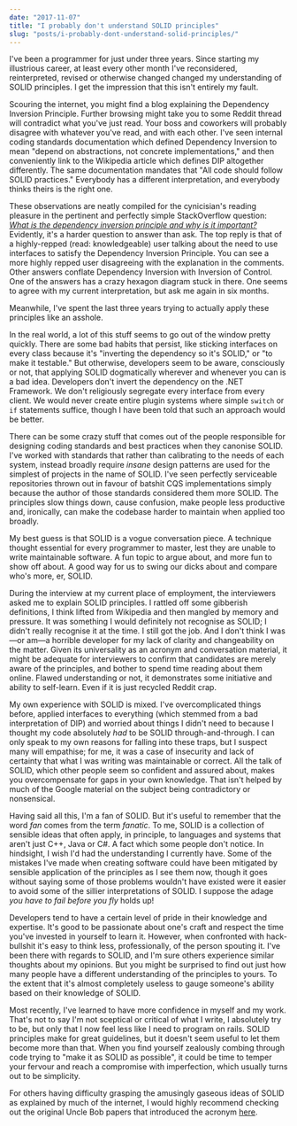 ```yaml
---
date: "2017-11-07"
title: "I probably don't understand SOLID principles"
slug: "posts/i-probably-dont-understand-solid-principles/"
---
```

I've been a programmer for just under three years. Since starting my illustrious career, at least every other month
I've reconsidered, reinterpreted, revised or otherwise changed changed my understanding of SOLID principles. I get the impression that this isn't entirely my fault.

Scouring the internet, you might find a blog explaining the Dependency Inversion Principle. Further browsing might take you to some
Reddit thread will contradict what you've just read. Your boss and coworkers will probably disagree with whatever you've read, and with each other.
I've seen internal coding standards documentation which defined Dependency Inversion to mean "depend on abstractions,
not concrete implementations," and then conveniently link to the Wikipedia article which defines DIP altogether
differently. The same documentation mandates that "All code should follow SOLID practices." Everybody has a different interpretation, and
everybody thinks theirs is the right one.

These observations are neatly compiled for the cynicisian's reading pleasure in the pertinent and perfectly simple StackOverflow question:
[_What is the dependency inversion principle and why is it important?_](https://stackoverflow.com/questions/62539/what-is-the-dependency-inversion-principle-and-why-is-it-important)
Evidently, it's a harder question to answer than ask. The top reply is that of a highly-repped (read: knowledgeable)
user talking about the need to use interfaces to satisfy the Dependency Inversion Principle. You can see a more highly repped user
disagreeing with the explanation in the comments. Other answers conflate Dependency Inversion with Inversion of Control.
One of the answers has a crazy hexagon diagram stuck in there. One seems to agree with my current interpretation, but ask me again in six months.

Meanwhile, I've spent the last three years trying to actually apply these principles like an asshole.

In the real world, a lot of this stuff seems to go out of the window pretty quickly. There are some bad habits that persist, like sticking interfaces
on every class because it's "inverting the dependency so it's SOLID," or "to make it testable." But otherwise, developers
seem to be aware, consciously or not, that applying SOLID dogmatically wherever and whenever you can is a bad idea.
Developers don't invert the dependency on the .NET Framework. We don't religiously segregate every interface from every client.
We would never create entire plugin systems where simple `switch` or `if` statements suffice, though I have been told
that such an approach would be better.

There can be some crazy stuff that comes out of the people responsible for designing coding standards and best practices
when they canonise SOLID. I've worked with standards that rather than calibrating to the needs of each system,
instead broadly require _insane_ design patterns are used for the simplest of projects in the name of SOLID. I've seen perfectly serviceable
repositories thrown out in favour of batshit CQS implementations simply because the author of those standards considered
them more SOLID. The principles slow things down, cause confusion, make people less productive and, ironically, can make the codebase
harder to maintain when applied too broadly.

My best guess is that SOLID is a vogue conversation piece. A technique thought essential for every programmer to master,
lest they are unable to write maintainable software. A fun topic to argue about, and more fun to show off about.
A good way for us to swing our dicks about and compare who's more, er, SOLID.

During the interview at my current place of employment, the interviewers asked me to explain SOLID principles.
I rattled off some gibberish definitions, I think lifted from Wikipedia and then mangled by memory and pressure.
It was something I would definitely not recognise as SOLID; I didn't really recognise it at the time. I still got the job. And I don't think I was—or am—a horrible
developer for my lack of clarity and changeability on the matter. Given its universality as an acronym and conversation material,
it might be adequate for interviewers to confirm that candidates are merely aware of the principles, and bother to spend time reading about them online. Flawed understanding or
not, it demonstrates some initiative and ability to self-learn. Even if it is just recycled Reddit crap.

My own experience with SOLID is mixed. I've overcomplicated things before, applied interfaces to everything
(which stemmed from a bad interpretation of DIP) and worried about things I didn't need to because
I thought my code absolutely _had_ to be SOLID through-and-through. I can only speak to my own reasons for falling into
these traps, but I suspect many will empathise; for me, it was a case of insecurity and lack of certainty that what I
was writing was maintainable or correct. All the talk of SOLID, which other people seem so confident and assured about, makes
you overcompensate for gaps in your own knowledge. That isn't helped by much of the Google material on the subject
being contradictory or nonsensical.

Having said all this, I'm a fan of SOLID. But it's useful to remember that the word _fan_ comes from the term _fanatic_.
To me, SOLID is a collection of sensible ideas that often apply, in principle, to languages and systems that aren't
just C++, Java or C#. A fact which some people don't notice. In hindsight, I wish I'd had the understanding I currently have.
Some of the mistakes I've made when creating software could have been mitigated by sensible
application of the principles as I see them now, though it goes without saying some of those problems wouldn't have existed were it easier
to avoid some of the sillier interpretations of SOLID. I suppose the adage _you have to fail before you fly_ holds up!

Developers tend to have a certain level of pride in their knowledge and expertise. It's good to be passionate about one's craft
and respect the time you've invested in yourself to learn it. However, when confronted with
hack-bullshit it's easy to think less, professionally, of the person spouting it. I've been there with regards to SOLID,
and I'm sure others experience similar thoughts about my opinions. But you might be surprised to find out just how many people have a different understanding
of the principles to yours. To the extent that it's almost completely useless to gauge someone's ability based on their
knowledge of SOLID.

Most recently, I've learned to have more confidence in myself and my work. That's not to say I'm not sceptical or
critical of what I write, I absolutely try to be, but only that I now feel less like I need to program on rails. SOLID principles make for great guidelines,
but it doesn't seem useful to let them become more than that. When you find yourself zealously combing through code
trying to "make it as SOLID as possible", it could be time to temper your fervour and reach a compromise with imperfection,
which usually turns out to be simplicity.

For others having difficulty grasping the amusingly gaseous ideas of SOLID as explained by much of the internet, I would highly recommend
checking out the original Uncle Bob papers that introduced the acronym [here](http://butunclebob.com/ArticleS.UncleBob.PrinciplesOfOod).